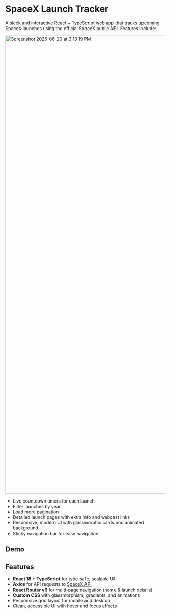 # SpaceX Launch Tracker

A sleek and interactive React + TypeScript web app that tracks upcoming SpaceX launches using the official SpaceX public API. Features include:

<img width="1440" alt="Screenshot 2025-06-20 at 3 13 19 PM" src="https://github.com/user-attachments/assets/9c40e0c3-a6a6-4dda-9fa9-02cf1b259491" />





- Live countdown timers for each launch  
- Filter launches by year  
- Load more pagination  
- Detailed launch pages with extra info and webcast links  
- Responsive, modern UI with glassmorphic cards and animated background  
- Sticky navigation bar for easy navigation

## Demo



## Features

- **React 18 + TypeScript** for type-safe, scalable UI  
- **Axios** for API requests to [SpaceX API](https://github.com/r-spacex/SpaceX-API)  
- **React Router v6** for multi-page navigation (home & launch details)  
- **Custom CSS** with glassmorphism, gradients, and animations  
- Responsive grid layout for mobile and desktop  
- Clean, accessible UI with hover and focus effects


